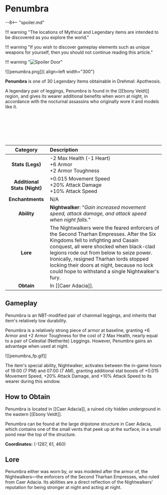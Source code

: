 # Penumbra

--8<-- "spoiler.md"

!!! warning "The locations of Mythical and Legendary items are intended to be discovered as you explore the world."

!!! warning "If you wish to discover gameplay elements such as unique weapons for yourself, then you should not continue reading this article."

!!! warning "![Spoiler Door](/assets/img/spoiler_door.png)"

![[penumbra.png]]{ align=left width="300"}

**Penumbra** is one of 30 Legendary Items obtainable in Drehmal: Apotheosis.

A legendary pair of leggings, Penumbra is found in the [[Ebony Veldt]] region, and gives its wearer additional benefits when worn at night, in accordance with the nocturnal assassins who originally wore it and models like it.

<br> <br> <br> <br> <br>

| Category | Description |
|:--------------------------------:|:-----------------------------------------------------------------------------------------------------------------------------------------------------------------------------|
| **Stats (Legs)**              | -2 Max Health (-1 Heart) <br> +6 Armor <br> +2 Armor Toughness   |
| **Additional Stats (Night)**  | +0.015 Movement Speed <br> +20% Attack Damage <br> +10% Attack Speed |
| **Enchantments**              | N/A |
| **Ability**                   | **Nightwalker**: "*Gain increased movement speed, attack damage, and attack speed when night falls.*" |
| **Lore**                      | The Nightwalkers were the feared enforcers of the Second Tharhan Empresses. After the Six Kingdoms fell to infighting and Casain conquest, all were shocked when black-clad legions rode out from below to seize power. Ironically, resigned Tharhan lords stopped locking their doors at night, because no lock could hope to withstand a single Nightwalker's fury. |
| **Obtain**                    | In [[Caer Adacia]].   |  

## Gameplay
Penumbra is an NBT-modified pair of chainmail leggings, and inherits that item's relatively low durability.

Penumbra is a relatively strong piece of armor at baseline, granting +6 Armor and +2 Armor Toughness for the cost of 2 Max Health, nearly equal to a pair of Celestial (Netherite) Leggings. However, Penumbra gains an advantage when used at night.

![[penumbra_fp.gif]]

The item's special ability, Nightwalker, activates between the in-game hours of 19:00 (7 PM) and 07:00 (7 AM), granting additional stat boosts of +0.015 Movement Speed, +20% Attack Damage, and +10% Attack Speed to its wearer during this window.

## How to Obtain
Penumbra is located in [[Caer Adacia]], a ruined city hidden underground in the eastern [[Ebony Veldt]].

Penumbra can be found at the large dripstone structure in Caer Adacia, which contains one of the small vents that peek up at the surface, in a small pond near the top of the structure.

**Coordinates:** (-1287, 61, 460)

## Lore
Penumbra either was worn by, or was modeled after the armor of, the Nightwalkers—the enforcers of the Second Tharhan Empresses, who ruled from Caer Adacia. Its abilities are a direct reflection of the Nightwalkers' reputation for being stronger at night and acting at night.
